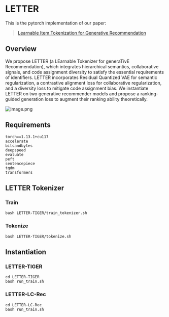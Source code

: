 # LETTER

This is the pytorch implementation of our paper:

> [Learnable Item Tokenization for Generative Recommendation](https://arxiv.org/abs/2405.07314)

## Overview
We propose LETTER (a LEarnable Tokenizer for generaTivE Recommendation), which integrates hierarchical semantics, collaborative signals, and code assignment diversity to satisfy the essential requirements of identifiers. 
LETTER incorporates Residual Quantized VAE for semantic regularization, a contrastive alignment loss for collaborative regularization, and a diversity loss to mitigate code assignment bias. We instantiate LETTER on two generative recommender models and propose a ranking-guided generation loss to augment their ranking ability theoretically. 

![image.png](https://s2.loli.net/2024/05/12/PveBMV23SRa1lrJ.png)

## Requirements

```
torch==1.13.1+cu117
accelerate
bitsandbytes
deepspeed
evaluate
peft
sentencepiece
tqdm
transformers
```

## LETTER Tokenizer

### Train

```
bash LETTER-TIGER/train_tokenizer.sh 
```

### Tokenize

```
bash LETTER-TIGER/tokenize.sh 
```

## Instantiation

### LETTER-TIGER

```
cd LETTER-TIGER
bash run_train.sh
```

### LETTER-LC-Rec

```
cd LETTER-LC-Rec
bash run_train.sh
```

